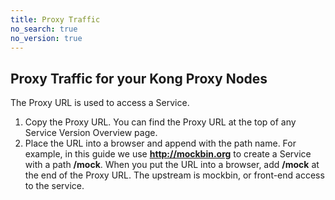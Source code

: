 ```yaml
---
title: Proxy Traffic
no_search: true
no_version: true
---
```


## Proxy Traffic for your Kong Proxy Nodes

The Proxy URL is used to access a Service.  
1. Copy the Proxy URL. You can find the Proxy URL at the top of any Service Version Overview page.
2. Place the URL into a browser and append with the path name. For example, in this guide we use **http://mockbin.org** to create a Service with a path **/mock**. When you put the URL into a browser, add **/mock** at the end of the Proxy URL. The upstream is mockbin, or front-end access to the service.
